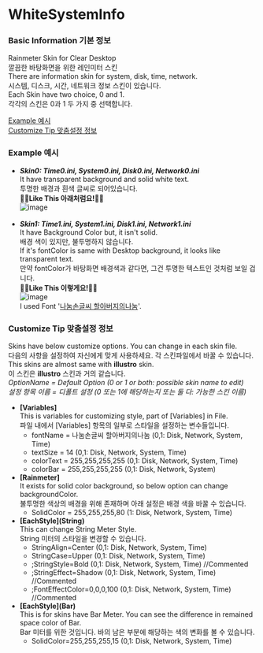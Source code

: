 # WhiteSystemInfo
 
 ### Basic Information 기본 정보
 Rainmeter Skin for Clear Desktop</br>
 깔끔한 바탕화면을 위한 레인미터 스킨</br>
 There are information skin for system, disk, time, network.</br>
 시스템, 디스크, 시간, 네트워크 정보 스킨이 있습니다.</br>
 Each Skin have two choice, 0 and 1.</br>
 각각의 스킨은 0과 1 두 가지 중 선택합니다.</br>
 
 [Example 예시](#xample-예시)   
 [Customize Tip 맞춤설정 정보](Customize-Tip-맞춤설정-정보)   
 
 
 ### Example 예시
 - <b>*Skin0: Time0.ini, System0.ini, Disk0.ini, Network0.ini*</b> </br>
 It have transparent background and solid white text.</br>
 투명한 배경과 흰색 글씨로 되어있습니다.</br>
 🔽🔽<b>Like This 아래처럼요!</b>🔽🔽</br>
 ![image](https://user-images.githubusercontent.com/86394389/132462370-a65b4cab-4a79-4a97-8224-76bbf9c6810d.png) </br></br>
 - <b>*Skin1: Time1.ini, System1.ini, Disk1.ini, Network1.ini*</b></br>
 It have Background Color but, it isn't solid.</br>
 배경 색이 있지만, 불투명하지 않습니다.</br>
 If it's fontColor is same with Desktop background, it looks like transparent text.</br>
 만약 fontColor가 바탕화면 배경색과 같다면, 그건 투명한 텍스트인 것처럼 보일 겁니다.</br>
 🔽🔽<b>Like This 이렇게요!</b>🔽🔽</br>
 ![image](https://user-images.githubusercontent.com/86394389/132463001-f13505ee-f442-4a53-a2b8-63ade12dd52f.png) </br>
 I used Font '[나눔손글씨 할아버지의나눔](https://clova.ai/handwriting/list.html#102)'.

### Customize Tip 맞춤설정 정보
 
 Skins have below customize options. You can change in each skin file.</br>
 다음의 사항을 설정하여 자신에게 맞게 사용하세요. 각 스킨파일에서 바꿀 수 있습니다.</br>
 This skins are almost same with <b>illustro</b> skin.</br>
 이 스킨은 <b>illustro</b> 스킨과 거의 같습니다.</br>
 *OptionName = Default Option (0 or 1 or both: possible skin name to edit)*</br>
 *설정 항목 이름 = 디폴트 설정 (0 또는 1에 해당하는지 또는 둘 다: 가능한 스킨 이름)*</br>
 
 - <b>[Variables]</b></br>
 This is variables for customizing style, part of [Variables] in File.</br>
 파일 내에서 [Variables] 항목의 일부로 스타일을 설정하는 변수들입니다.
	- fontName = 나눔손글씨 할아버지의나눔 (0,1: Disk, Network, System, Time)
	- textSize = 14 (0,1: Disk, Network, System, Time)
	- colorText = 255,255,255,255 (0,1: Disk, Network, System, Time)
	- colorBar = 255,255,255,255 (0,1: Disk, Network, System)
 - <b>[Rainmeter]</b></br>
 It exists for solid color background, so below option can change backgroundColor.</br>
 불투명한 색상의 배경을 위해 존재하며 아래 설정은 배경 색을 바꿀 수 있습니다.
 	- SolidColor = 255,255,255,80 (1: Disk, Network, System, Time)
 - <b>[EachStyle]\(String\)</b></br>
 This can change String Meter Style.</br>
 String 미터의 스타일을 변경할 수 있습니다.
 	- StringAlign=Center (0,1: Disk, Network, System, Time)
 	- StringCase=Upper (0,1: Disk, Network, System, Time)
 	- ;StringStyle=Bold (0,1: Disk, Network, System, Time) //Commented
 	- ;StringEffect=Shadow (0,1: Disk, Network, System, Time) //Commented
 	- ;FontEffectColor=0,0,0,100 (0,1: Disk, Network, System, Time) //Commented
 - <b>[EachStyle]\(Bar\)</b></br>
 This is for skins have Bar Meter. You can see the difference in remained space color of Bar. </br>
 Bar 미터를 위한 것입니다. 바의 남은 부분에 해당하는 색의 변화를 볼 수 있습니다.
 	- SolidColor=255,255,255,15 (0,1: Disk, Network, System, Time)
 <!--
 ### Skins in Example Image 예시 이미지의 다른 스킨들
 
	1) Clear Text | redsaph

Option: Clear Text.ini</br>
Setting: Different from basic setting</br>
	Alignment: center</br>
	Features: ON) Adaptive Hide, Scrolling, Stow controls</br>
	Size: 1080*0.6</br>
	Fonts: 나눔손글씨 할아버지의나눔</br>
		(https://clova.ai/handwriting/list.html#102)</br>
	Code Editing: Font Size

	2) Interactive Dock 1.0 | FinchNelson

Setting file edit:</br>
	Expend: 1.5</br>
	Direction: -1 </br>
A Dcok.ini file edit: low padding, icon size</br>

	3) Waveline | Eldog-02
Setting:</br>
	(Variables file)</br>
	Fill=255,255,255,75</br>
	Outline=255,255,255,255</br>
	Width=6</br>
	Height=50</br>
	RestingHeight=10</br>
	OutlineWidth=1</br>
	BarSpacing=20</br>
	AttackSpeed=50</br>
	DecaySpeed=250</br>
	Sensitivity=75</br>
-->
